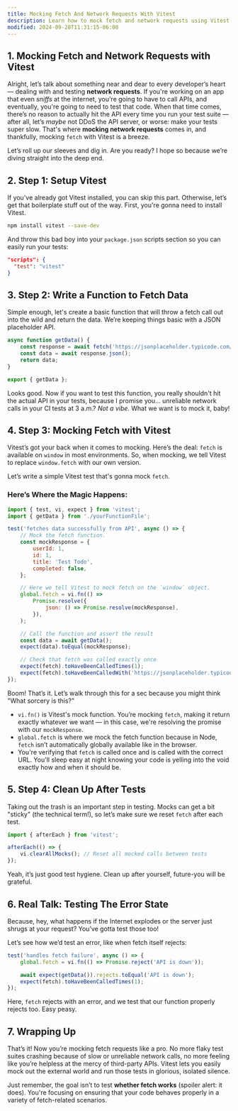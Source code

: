 ```yaml
---
title: Mocking Fetch And Network Requests With Vitest
description: Learn how to mock fetch and network requests using Vitest.
modified: 2024-09-28T11:31:15-06:00
---
```


## 1. Mocking Fetch and Network Requests with Vitest

Alright, let’s talk about something near and dear to every developer’s heart — dealing with and testing **network requests**. If you're working on an app that even _sniffs_ at the internet, you're going to have to call APIs, and eventually, you're going to need to test that code. When that time comes, there’s no reason to actually hit the API every time you run your test suite — after all, let’s _maybe_ not DDoS the API server, or worse: make your tests super slow. That's where **mocking network requests** comes in, and thankfully, mocking `fetch` with Vitest is a breeze.

Let’s roll up our sleeves and dig in. Are you ready? I hope so because we’re diving straight into the deep end.

## 2. Step 1: Setup Vitest

If you've already got Vitest installed, you can skip this part. Otherwise, let’s get that boilerplate stuff out of the way. First, you're gonna need to install Vitest.

```bash
npm install vitest --save-dev
```

And throw this bad boy into your `package.json` scripts section so you can easily run your tests:

```json
"scripts": {
  "test": "vitest"
}
```

## 3. Step 2: Write a Function to Fetch Data

Simple enough, let's create a basic function that will throw a fetch call out into the wild and return the data. We’re keeping things basic with a JSON placeholder API.

```javascript
async function getData() {
	const response = await fetch('https://jsonplaceholder.typicode.com/todos/1');
	const data = await response.json();
	return data;
}

export { getData };
```

Looks good. Now if you want to test this function, you really shouldn't hit the actual API in your tests, because I promise you… unreliable network calls in your CI tests at 3 a.m.? _Not a vibe._ What we want is to mock it, baby!

## 4. Step 3: Mocking Fetch with Vitest

Vitest’s got your back when it comes to mocking. Here’s the deal: `fetch` is available on `window` in most environments. So, when mocking, we tell Vitest to replace `window.fetch` with our own version.

Let’s write a simple Vitest test that's gonna mock `fetch`.

### Here’s Where the Magic Happens:

```javascript
import { test, vi, expect } from 'vitest';
import { getData } from './yourFunctionFile';

test('fetches data successfully from API', async () => {
	// Mock the fetch function.
	const mockResponse = {
		userId: 1,
		id: 1,
		title: 'Test Todo',
		completed: false,
	};

	// Here we tell Vitest to mock fetch on the `window` object.
	global.fetch = vi.fn(() =>
		Promise.resolve({
			json: () => Promise.resolve(mockResponse),
		}),
	);

	// Call the function and assert the result
	const data = await getData();
	expect(data).toEqual(mockResponse);

	// Check that fetch was called exactly once
	expect(fetch).toHaveBeenCalledTimes(1);
	expect(fetch).toHaveBeenCalledWith('https://jsonplaceholder.typicode.com/todos/1');
});
```

Boom! That’s it. Let’s walk through this for a sec because you might think "What sorcery is this?"

- `vi.fn()` is Vitest's mock function. You’re mocking `fetch`, making it return exactly whatever we want — in this case, we're resolving the promise with our `mockResponse`.
- `global.fetch` is where we mock the fetch function because in Node, `fetch` isn’t automatically globally available like in the browser.
- You're verifying that `fetch` is called once and is called with the correct URL. You'll sleep easy at night knowing your code is yelling into the void exactly how and when it should be.

## 5. Step 4: Clean Up After Tests

Taking out the trash is an important step in testing. Mocks can get a bit "sticky" (the technical term!), so let’s make sure we reset `fetch` after each test.

```javascript
import { afterEach } from 'vitest';

afterEach(() => {
	vi.clearAllMocks(); // Reset all mocked calls between tests
});
```

Yeah, it’s just good test hygiene. Clean up after yourself, future-you will be grateful.

## 6. Real Talk: Testing The Error State

Because, hey, what happens if the Internet explodes or the server just shrugs at your request? You’ve gotta test those too!

Let’s see how we’d test an error, like when fetch itself rejects:

```javascript
test('handles fetch failure', async () => {
	global.fetch = vi.fn(() => Promise.reject('API is down'));

	await expect(getData()).rejects.toEqual('API is down');
	expect(fetch).toHaveBeenCalledTimes(1);
});
```

Here, `fetch` rejects with an error, and we test that our function properly rejects too. Easy peasy.

## 7. Wrapping Up

That’s it! Now you’re mocking fetch requests like a pro. No more flaky test suites crashing because of slow or unreliable network calls, no more feeling like you’re helpless at the mercy of third-party APIs. Vitest lets you easily mock out the external world and run those tests in glorious, isolated silence.

Just remember, the goal isn’t to test **whether fetch works** (spoiler alert: it does). You're focusing on ensuring that your code behaves properly in a variety of fetch-related scenarios.

```ts

```
